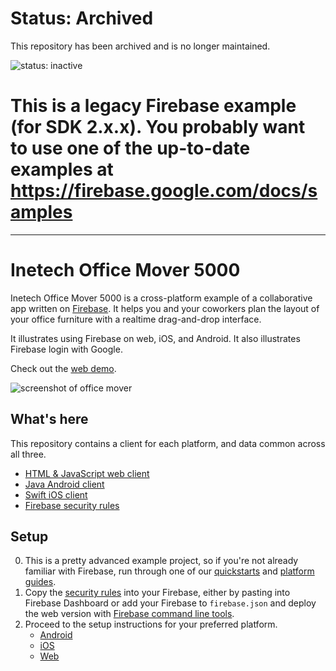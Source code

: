 # Status: Archived
This repository has been archived and is no longer maintained.

![status: inactive](https://img.shields.io/badge/status-inactive-red.svg)

# This is a legacy Firebase example (for SDK 2.x.x). You probably want to use one of the up-to-date examples at https://firebase.google.com/docs/samples

---

# Inetech Office Mover 5000

Inetech Office Mover 5000 is a cross-platform example of a collaborative app written on
[Firebase](https://firebase.com). It helps you and your coworkers plan the layout of your
office furniture with a realtime drag-and-drop interface.

It illustrates using Firebase on web, iOS, and Android. It also illustrates Firebase login
with Google.

Check out the [web demo](https://office-mover-demo.firebaseapp.com/).

![screenshot of office mover](web-screencap.png)

## What's here

This repository contains a client for each platform, and data common across all three.

- [HTML & JavaScript web client](/web)
- [Java Android client](/android)
- [Swift iOS client](/ios)
- [Firebase security rules](security-rules.json)

## Setup

0. This is a pretty advanced example project, so if you're not already familiar with Firebase,
   run through one of our [quickstarts](https://www.firebase.com/docs/web/quickstart.html) and
   [platform guides](https://www.firebase.com/docs/web/guide/).
0. Copy the [security rules](security-rules.json) into your Firebase, either by pasting into
   Firebase Dashboard or add your Firebase to `firebase.json` and deploy the web version with
   [Firebase command line tools](https://www.firebase.com/docs/hosting/command-line-tool.html).
0. Proceed to the setup instructions for your preferred platform.
    - [Android](/android)
    - [iOS](/ios)
    - [Web](/web)
